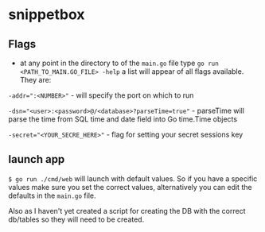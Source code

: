 # snippetbox

## Flags
- at any point in the directory to of the `main.go` file type `go run <PATH_TO_MAIN.GO_FILE> -help` a list will appear of all flags available.
They are:

`-addr=":<NUMBER>"` - will specify the port on which to run 

`-dsn="<user>:<password>@/<database>?parseTime=true"` - parseTime will parse the time from SQL time and date field into Go time.Time objects

`-secret="<YOUR_SECRE_HERE>"` - flag for setting your secret sessions key

## launch app

`$ go run ./cmd/web` will launch with default values. So if you have a specific values make sure you set the correct values, alternatively you can edit the defaults in the `main.go` file.

Also as I haven't yet created a script for creating the DB with the correct db/tables so they will need to be created.